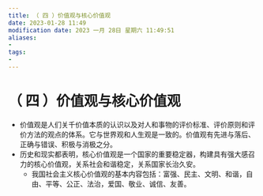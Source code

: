 ```yaml
---
title: （ 四 ）价值观与核心价值观
date: 2023-01-28 11:49
modification date: 2023 一月 28日 星期六 11:49:51
aliases: 
- 
tags: 
- 
---
```


# （ 四 ）价值观与核心价值观

- 价值观是人们关千价值本质的认识以及对人和事物的评价标准、评价原则和评价方法的观点的体系。它与世界观和人生观是一致的。价值观有先进与落后、正确与错误、积极与消极之分。
- 历史和现实都表明，核心价值观是一个国家的重要稳定器，构建具有强大感召力的核心价值观，关系社会和谐稳定，关系国家长治久安。
	- 我国社会主义核心价值观的基本内容包括：富强、民主、文明、和谐，自由、平等、公正、法治，爱国、敬业、诚信、友善。